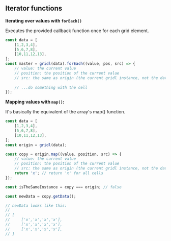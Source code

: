 ## Iterator functions

**Iterating over values with `forEach()`**

Executes the provided callback function once for each grid element.

```javascript
const data = [
    [1,2,3,4],
    [5,6,7,8],
    [10,11,12,13],
];
const master = gridl(data).forEach((value, pos, src) => {
    // value: the current value
    // position: the position of the current value
    // src: the same as origin (the current gridl instance, not the data array)
    
    // ...do something with the cell
});
```

**Mapping values with `map()`:**

It's basically the equivalent of the array's map() function.

```javascript
const data = [
    [1,2,3,4],
    [5,6,7,8],
    [10,11,12,13],
];
const origin = gridl(data);

const copy = origin.map((value, position, src) => {
    // value: the current value
    // position: the position of the current value
    // src: the same as origin (the current gridl instance, not the data array)
    return 'x'; // return 'x' for all cells
});

const isTheSameInstance = copy === origin; // false

const newData = copy.getData();

// newData looks like this:
//
// [
//     ['x','x','x','x'],
//     ['x','x','x','x'],
//     ['x','x','x','x'],
// ]
```